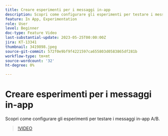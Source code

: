 ```yaml
---
title: Creare esperimenti per i messaggi in-app
description: Scopri come configurare gli esperimenti per testare i messaggi in-app A/B.
feature: In App, Experimentation
role: User
level: Beginner
doc-type: Feature Video
last-substantial-update: 2023-05-25T00:00:00Z
jira: KT-13341
thumbnail: 3419898.jpeg
source-git-commit: 572f0e9bf9f4221597ca655803d0583865df281b
workflow-type: tm+mt
source-wordcount: '32'
ht-degree: 0%

---
```



# Creare esperimenti per i messaggi in-app

Scopri come configurare gli esperimenti per testare i messaggi in-app A/B.

>[!VIDEO](https://video.tv.adobe.com/v/3419898/?learn=on)
